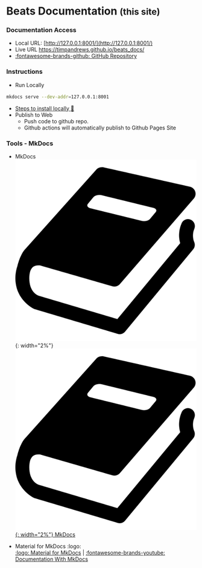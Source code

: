 # Beats Documentation <small>(this site)</small>

### Documentation Access
- Local URL: [http://127.0.0.1:8001/](http://127.0.0.1:8001/)
- Live URL <a href="https://timpandrews.github.io/beats_docs/" target="_blank">https://timpandrews.github.io/beats_docs/</a>
- <a href="https://github.com/timpandrews/beats_docs" target="_blank">:fontawesome-brands-github: GitHub Repository</a>

### Instructions
- Run Locally
```bash 
mkdocs serve --dev-addr=127.0.0.1:8001
```
- [Steps to install locally :link:](extras/mkdocs_install_locally.md)
- Publish to Web  
    - Push code to github repo.  
    - Github actions will automatically publish to Github Pages Site

### Tools - MkDocs
- MkDocs ![mkdocs](assets/icons/mkdocs.png){: width="2%"}   
<a href="https://www.mkdocs.org/" target="_blank">![mkdocs](assets/icons/mkdocs.png){: width="2%"} MkDocs</a>

- Material for MkDocs :logo:  
<a href="https://squidfunk.github.io/mkdocs-material/" target="_blank">:logo: Material for MkDocs</a> | 
<a href="https://www.youtube.com/watch?v=Q-YA_dA8C20" target="_blank">:fontawesome-brands-youtube: Documentation With MkDocs</a>